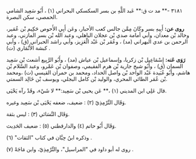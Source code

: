 ٣١٨١ -** مد ت ق:** عَبد اللَّهِ بن بسر السكسكي البحراني (١) ، أَبُو سَعِيد الشامي الحمصي، سكن البصرة.

**روى عن:** أَبِيهِ بسر وكَانَ مِمَّن جالس كعب الأحبار، وعَن أَبِي الأَحوص حَكِيم بْن عُمَير، وخالد بْن معدان، وأبي أمامة صدي بْن عجلان الباهلي، وعبد الله بْن بسر المازني، وعبد الرحمن بن عدي البهراني (مد) ، وعُمَر بْن عَبْد الْعَزِيز، وأبي راشد الحبراني (ق) ، وأبي كبشة الأَنْمَاري (ت) .

**رَوَى عَنه:** إِسْمَاعِيل بْن زكريا، وإسماعيل بْن عياش (مد) ، وأَبُو الرَّبِيع أشعث بْن سَعِيد السمان (ق) ، وأَبُو شيخ جارية بْن هرم الفقيمي، وصفوان بْن عَمْرو، وعبد السَّلام بْن هاشم، وأَبُو عُبَيدة عَبْد الواحد بْن واصل الحداد، ومحمد بن حمران القيسي (ت) ،ومحمد بْن عُمَر الطائي المحري، والوليد بْن كامل البجلي، ويوسف بْن خَالِد السمتي.

قال عَلِي ابن المديني (١) ،** عَن يحيى بْن سَعِيد:** لا شَيْء، وقَدْ رآه يَحْيَى.

وَقَال التِّرْمِذِيّ (٢) : ضعيف، ضعفه يَحْيَى بْن سَعِيد وغيره.

وَقَال النَّسَائي (٣) : ليس بثقة.

وَقَال أَبُو حاتم (٤) والدارقطني (٥) : ضعيف الحَدِيث.

وذكره ابنُ حِبَّان في كتاب "الثقات" (٦) .

روى له أبو داود في "المراسيل"، والتِّرْمِذِيّ، وابن مَاجَهْ (٧) .